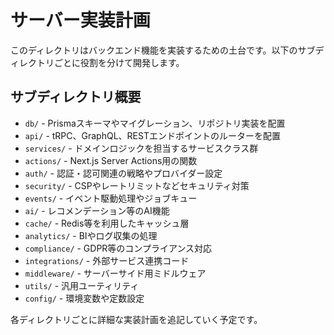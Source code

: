 # サーバー実装計画

このディレクトリはバックエンド機能を実装するための土台です。以下のサブディレクトリごとに役割を分けて開発します。

## サブディレクトリ概要
- `db/` - Prismaスキーマやマイグレーション、リポジトリ実装を配置
- `api/` - tRPC、GraphQL、RESTエンドポイントのルーターを配置
- `services/` - ドメインロジックを担当するサービスクラス群
- `actions/` - Next.js Server Actions用の関数
- `auth/` - 認証・認可関連の戦略やプロバイダー設定
- `security/` - CSPやレートリミットなどセキュリティ対策
- `events/` - イベント駆動処理やジョブキュー
- `ai/` - レコメンデーション等のAI機能
- `cache/` - Redis等を利用したキャッシュ層
- `analytics/` - BIやログ収集の処理
- `compliance/` - GDPR等のコンプライアンス対応
- `integrations/` - 外部サービス連携コード
- `middleware/` - サーバーサイド用ミドルウェア
- `utils/` - 汎用ユーティリティ
- `config/` - 環境変数や定数設定

各ディレクトリごとに詳細な実装計画を追記していく予定です。
